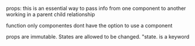 props: this is an essential way to pass info from one component to another working in a parent child relationship

function only componentes dont have the option to use a component

props are immutable. States are allowed to be changed. "state. is a keyword